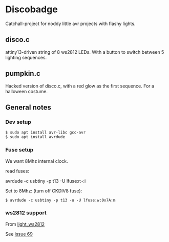# Discobadge

Catchall-project for noddy little avr projects with flashy lights.

## disco.c

attiny13-driven string of 8 ws2812 LEDs.
With a button to switch between 5 lighting sequences.

## pumpkin.c

Hacked version of disco.c, with a red glow as the first sequence.
For a halloween costume.

## General notes

### Dev setup

```
$ sudo apt install avr-libc gcc-avr
$ sudo apt install avrdude
```

### Fuse setup

We want 8Mhz internal clock.

read fuses:

avrdude -c usbtiny -p t13 -U lfuse:r:-:i

Set to 8Mhz: (turn off CKDIV8 fuse):
```
$ avrdude -c usbtiny -p t13 -u -U lfuse:w:0x7A:m
```

### ws2812 support

From [light_ws2812](https://github.com/cpldcpu/light_ws2812)

See [issue 69](https://github.com/cpldcpu/light_ws2812/issues/69)

